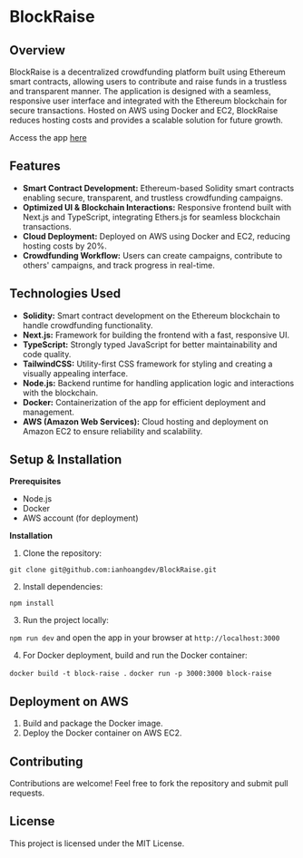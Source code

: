 # BlockRaise

## Overview

BlockRaise is a decentralized crowdfunding platform built using Ethereum smart contracts, allowing users to contribute and raise funds in a trustless and transparent manner. The application is designed with a seamless, responsive user interface and integrated with the Ethereum blockchain for secure transactions. Hosted on AWS using Docker and EC2, BlockRaise reduces hosting costs and provides a scalable solution for future growth.

Access the app <a href="https://blockraise.netlify.app/" target="_blank"> here</a>


## Features

- **Smart Contract Development:** Ethereum-based Solidity smart contracts enabling secure, transparent, and trustless crowdfunding campaigns.
- **Optimized UI & Blockchain Interactions:** Responsive frontend built with Next.js and TypeScript, integrating Ethers.js for seamless blockchain transactions.
- **Cloud Deployment:** Deployed on AWS using Docker and EC2, reducing hosting costs by 20%.
- **Crowdfunding Workflow:** Users can create campaigns, contribute to others' campaigns, and track progress in real-time.

## Technologies Used
- **Solidity:** Smart contract development on the Ethereum blockchain to handle crowdfunding functionality.
- **Next.js:** Framework for building the frontend with a fast, responsive UI.
- **TypeScript:** Strongly typed JavaScript for better maintainability and code quality.
- **TailwindCSS:** Utility-first CSS framework for styling and creating a visually appealing interface.
- **Node.js:** Backend runtime for handling application logic and interactions with the blockchain.
- **Docker:** Containerization of the app for efficient deployment and management.
- **AWS (Amazon Web Services):** Cloud hosting and deployment on Amazon EC2 to ensure reliability and scalability.

## Setup & Installation

**Prerequisites**
- Node.js
- Docker
- AWS account (for deployment)

**Installation**

1. Clone the repository:

`git clone git@github.com:ianhoangdev/BlockRaise.git`

2. Install dependencies:

`npm install`

3. Run the project locally:

`npm run dev` and open the app in your browser at `http://localhost:3000`

4. For Docker deployment, build and run the Docker container:

`docker build -t block-raise .`
`docker run -p 3000:3000 block-raise`

## Deployment on AWS
1. Build and package the Docker image.
2. Deploy the Docker container on AWS EC2.

## Contributing

Contributions are welcome! Feel free to fork the repository and submit pull requests.

## License

This project is licensed under the MIT License.

